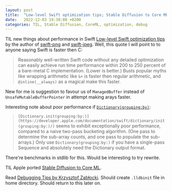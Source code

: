 ```yaml
---
layout: post
title:  "Low-level Swift optimization tips; Stable Diffusion to Core ML; Debugging Tips"
date:   2022-12-03 19:30:00 +0200
categories: TIL, Stable Diffusion, CoreML, optimization, debug
---
```

TIL new things about performance in Swift [Low-level Swift optimization tips](https://swiftinit.org/articles/low-level-swift-optimization) by the author of [swift-png](https://github.com/kelvin13/swift-png) and [swift-jpeg](https://github.com/kelvin13/jpeg). Well, this quote I will point to to anyone saying Swift is faster then C:
> Reasonably well-written Swift code without any detailed optimization can easily achieve run time performance within 200 to 250 percent of a bare-metal C implementation. (Lower is better.) 
Busts popular myths like wrapping arithmetic like `&+` is faster then regular arithmetic, and `@inline(__always)` as a magical make this faster.

New for me is suggestion to favour us of `ManagedBuffer` instead of `UnsafeMutableBufferPointer` in attempt making arays faster.

Interesting note about poor performance if [`Dictionary(grouping:by)`](https://developer.apple.com/documentation/swift/dictionary/init(grouping:by:)/):
>`[Dictionary.init(grouping:by:)](https://developer.apple.com/documentation/swift/dictionary/init(grouping:by:)/)` seems to exhibit exceptionally poor performance, compared to a naive two-pass bucketing algorithm. (One pass to determine the sub-array counts, and one pass to populate the sub-arrays.)
> Only use `Dictionary(grouping:by:)` if you have a single-pass Sequence and absolutely need the Dictionary output format.

There're benchmarks in stdlib for this. Would be interesting to try rewrite.

TIL Apple ported [Stable Diffusion to Core ML](https://machinelearning.apple.com/research/stable-diffusion-coreml-apple-silicon).

Read [Debugging Tips by Krzysztof Zabłocki](https://www.merowing.info/swift-debugging-tips/). Should create `.lldbinit` file in home directory. Should return to this later on.
